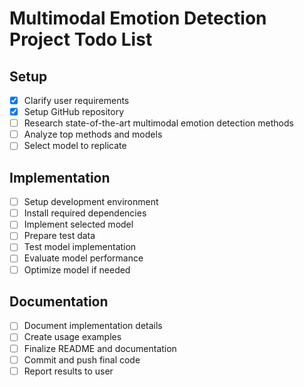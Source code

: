 # Multimodal Emotion Detection Project Todo List

## Setup
- [x] Clarify user requirements
- [x] Setup GitHub repository
- [ ] Research state-of-the-art multimodal emotion detection methods
- [ ] Analyze top methods and models
- [ ] Select model to replicate

## Implementation
- [ ] Setup development environment
- [ ] Install required dependencies
- [ ] Implement selected model
- [ ] Prepare test data
- [ ] Test model implementation
- [ ] Evaluate model performance
- [ ] Optimize model if needed

## Documentation
- [ ] Document implementation details
- [ ] Create usage examples
- [ ] Finalize README and documentation
- [ ] Commit and push final code
- [ ] Report results to user
